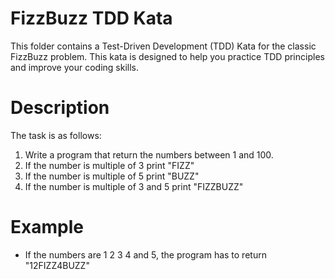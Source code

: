 # FizzBuzz TDD Kata

This folder contains a Test-Driven Development (TDD) Kata for the classic FizzBuzz problem. This kata is designed to help you practice TDD principles and improve your coding skills.

# Description

The task is as follows: 
1. Write a program that return the numbers between 1 and 100.
2. If the number is multiple of 3 print "FIZZ"
3. If the number is multiple of 5 print "BUZZ"
4. If the number is multiple of 3 and 5 print "FIZZBUZZ"

# Example

- If the numbers are 1 2 3 4 and 5, the program has to return "12FIZZ4BUZZ"